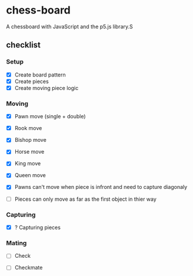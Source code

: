 # chess-board
A chessboard with JavaScript and the p5.js library.S


## checklist

### Setup
* [X] Create board pattern
* [X] Create pieces
* [X] Create moving piece logic

### Moving
* [X] Pawn move (single + double)
* [X] Rook move
* [X] Bishop move
* [X] Horse move
* [X] King move
* [X] Queen move

* [X] Pawns can't move when piece is infront and need to capture diagonaly 

* [ ] Pieces can only move as far as the first object in thier way

### Capturing
* [X] ? Capturing pieces
  
### Mating
* [ ] Check
* [ ] Checkmate



